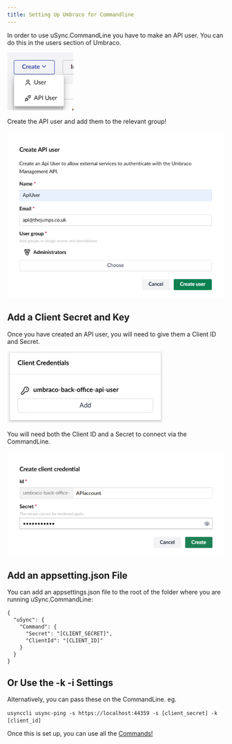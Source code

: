 ```yaml
---
title: Setting Up Umbraco for Commandline
---
```


In order to use uSync.CommandLine you have to make an API user. You can do this in the users section of Umbraco.

![The create button in Users, showing the User and API User options in the dropdown.](add-api-user.png)

Create the API user and add them to the relevant group!

![Create API user tab in the users tab.](create-api-user.png)

## Add a Client Secret and Key

Once you have created an API user, you will need to give them a Client ID and Secret.

![The client credentials tab.](client-secret.png)

You will need both the Client ID and a Secret to connect via the CommandLine.

![The create client credential window.](secret-id-tab.png)

## Add an appsetting.json File

You can add an appsettings.json file to the root of the folder where you are running uSync.CommandLine:

```
{
  "uSync": {
    "Command": {
      "Secret": "[CLIENT_SECRET]",
      "ClientId": "[CLIENT_ID]"
    }
  }
}
```
## Or Use the -k -i Settings

Alternatively, you can pass these on the CommandLine. eg.

`usynccli usync-ping -s https://localhost:44359 -s [client_secret] -k [client_id]`

Once this is set up, you can use all the [Commands!](Commands)
